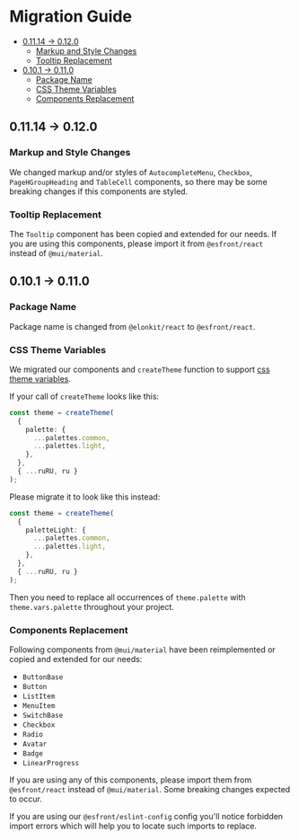 # Migration Guide

- [0.11.14 → 0.12.0](#01114--0120)
  - [Markup and Style Changes](#markup-and-style-changes)
  - [Tooltip Replacement](#tooltip-replacement)
- [0.10.1 → 0.11.0](#0101--0110)
  - [Package Name](#package-name)
  - [CSS Theme Variables](#css-theme-variables)
  - [Components Replacement](#components-replacement)

## 0.11.14 → 0.12.0

### Markup and Style Changes

We changed markup and/or styles of `AutocompleteMenu`, `Checkbox`, `PageHGroupHeading` and `TableCell` components, so
there may be some breaking changes if this components are styled.

### Tooltip Replacement

The `Tooltip` component has been copied and extended for our needs. If you are using this components, please import it
from `@esfront/react` instead of `@mui/material`.

## 0.10.1 → 0.11.0

### Package Name

Package name is changed from `@elonkit/react` to `@esfront/react`.

### CSS Theme Variables

We migrated our components and `createTheme` function to support
[css theme variables](https://mui.com/material-ui/experimental-api/css-theme-variables/overview/).

If your call of `createTheme` looks like this:

```ts
const theme = createTheme(
  {
    palette: {
      ...palettes.common,
      ...palettes.light,
    },
  },
  { ...ruRU, ru }
);
```

Please migrate it to look like this instead:

```ts
const theme = createTheme(
  {
    paletteLight: {
      ...palettes.common,
      ...palettes.light,
    },
  },
  { ...ruRU, ru }
);
```

Then you need to replace all occurrences of `theme.palette` with `theme.vars.palette` throughout your project.

### Components Replacement

Following components from `@mui/material` have been reimplemented or copied and extended for our needs:

- `ButtonBase`
- `Button`
- `ListItem`
- `MenuItem`
- `SwitchBase`
- `Checkbox`
- `Radio`
- `Avatar`
- `Badge`
- `LinearProgress`

If you are using any of this components, please import them from `@esfront/react` instead of `@mui/material`. Some
breaking changes expected to occur.

If you are using our `@esfront/eslint-config` config you'll notice forbidden import errors which will help you to locate
such imports to replace.
